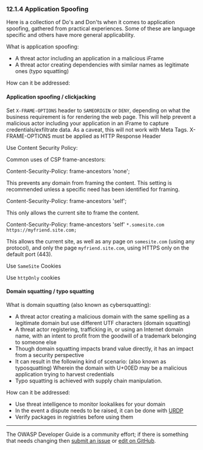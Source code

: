 ### 12.1.4 Application Spoofing

Here is a collection of Do's and Don'ts when it comes to application spoofing, gathered from practical experiences.
Some of these are language specific and others have more general applicability.

What is application spoofing:

* A threat actor including an application in a malicious iFrame
* A threat actor creating dependencies with similar names as legitimate ones (typo squatting)

How can it be addressed:

#### Application spoofing / clickjacking

Set `X-FRAME-OPTIONS` header to `SAMEORIGIN` or `DENY`, depending on what the business requirement is
for rendering the web page.
This will help prevent a malicious actor including your application in an iFrame to capture credentials/exfiltrate data.
As a caveat, this will not work with Meta Tags. X-FRAME-OPTIONS must be applied as HTTP Response Header

Use Content Security Policy:

Common uses of CSP frame-ancestors:

Content-Security-Policy: frame-ancestors 'none';

This prevents any domain from framing the content. This setting is recommended unless a specific need
has been identified for framing.

Content-Security-Policy: frame-ancestors 'self';

This only allows the current site to frame the content.

Content-Security-Policy: frame-ancestors 'self' `*.somesite.com https://myfriend.site.com;`

This allows the current site, as well as any page on `somesite.com` (using any protocol),
and only the page `myfriend.site.com`, using HTTPS only on the default port (443).

Use `SameSite` Cookies

Use `httpOnly` cookies

#### Domain squatting / typo squatting

What is domain squatting (also known as cybersquatting):

* A threat actor creating a malicious domain with the same spelling as a legitimate domain
    but use different UTF characters (domain squatting)
* A threat actor registering, trafficking in, or using an Internet domain name,
    with an intent to profit from the goodwill of a trademark belonging to someone else
* Though domain squatting impacts brand value directly, it has an impact from a security perspective
* It can result in the following kind of scenario: (also known as typosquatting)
    Wherein the domain with U+00ED may be a malicious application trying to harvest credentials
* Typo squatting is achieved with supply chain manipulation.

How can it be addressed:

* Use threat intelligence to monitor lookalikes for your domain
* In the event a dispute needs to be raised, it can be done with [URDP][urdp]
* Verify packages in registries before using them

----

The OWASP Developer Guide is a community effort; if there is something that needs changing
then [submit an issue][issue140104] or [edit on GitHub][edit140104].

[edit140104]: https://github.com/OWASP/www-project-developer-guide/blob/main/draft/14-appendices/01-implementation-dos-donts/04-application-spoofing.md
[issue140104]: https://github.com/OWASP/www-project-developer-guide/issues/new?labels=enhancement&template=request.md&title=Update:%20/14-appendices/01-implementation-dos-donts/04-application-spoofing
[urdp]: https://www.icann.org/resources/pages/help/dndr/udrp-en
